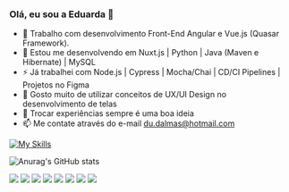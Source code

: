 ### Olá, eu sou a Eduarda 👋



- 🔭 Trabalho com desenvolvimento Front-End Angular e Vue.js (Quasar Framework).
- 🌱 Estou me desenvolvendo em Nuxt.js | Python | Java (Maven e Hibernate) | MySQL
- ⚡ Já trabalhei com Node.js | Cypress | Mocha/Chai | CD/CI Pipelines | Projetos no Figma
- 👯 Gosto muito de utilizar conceitos de UX/UI Design no desenvolvimento de telas
- 💬 Trocar experiências sempre é uma boa ideia
- 📫 Me contate através do e-mail du.dalmas@hotmail.com


[![My Skills](https://skills.thijs.gg/icons?i=js,html,css,angular,figma,git,mysql,nuxtjs,nodejs,ts,vue,py)](https://skills.thijs.gg)

![Anurag's GitHub stats](https://github-readme-stats.vercel.app/api?username=anuraghazra&show_icons=true&theme=transparent)

 <a href="https://instagram.com/eduardadalmas" target="_blank"><img src="https://img.shields.io/badge/-Instagram-%23E4405F?style=for-the-badge&logo=instagram&logoColor=white" target="_blank"></a>
  <a href="https://www.linkedin.com/in/eduarda-dalmas" target="_blank"><img src="https://img.shields.io/badge/-LinkedIn-%230077B5?style=for-the-badge&logo=linkedin&logoColor=white" target="_blank"></a> 
   <a href="https://www.behance.net/eduardadalmas" target="_blank"><img src="https://img.shields.io/badge/-Behance-blue?style=for-the-badge&logo=behance&logoColor=white" target="_blank"></a> 
<a href="https://bitbucket.org/eduardalmas" target="_blank"><img src="	https://img.shields.io/badge/Bitbucket-0747a6?style=for-the-badge&logo=bitbucket&logoColor=white" target="_blank"></a>
 <a href="https://twitter.com/dalmas_eduarda" target="_blank"><img src="https://img.shields.io/badge/Twitter-1DA1F2?style=for-the-badge&logo=twitter&logoColor=white" target="_blank"></a> 
  <a href="https://stackoverflow.com/users/21252144/eduarda-dalmas" target="_blank"><img src="https://img.shields.io/badge/Stack_Overflow-FE7A16?style=for-the-badge&logo=stack-overflow&logoColor=white" target="_blank"></a> 
  <a href="https://gitlab.com/eduardadalmas" target="_blank"><img src="https://img.shields.io/badge/GitLab-330F63?style=for-the-badge&logo=gitlab&logoColor=white" target="_blank"></a> 
   <a href="https://eduarda-dalmas.web.app/" target="_blank"><img src="https://img.shields.io/badge/website-000000?style=for-the-badge&logo=About.me&logoColor=white" target="_blank"></a> 
 
 
